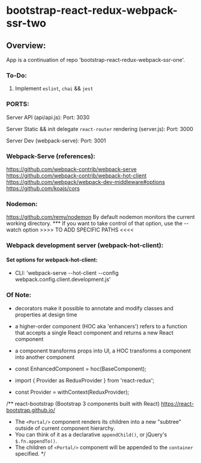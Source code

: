 # bootstrap-react-redux-webpack-ssr-two


## Overview:

App is a continuation of repo 'bootstrap-react-redux-webpack-ssr-one'.


### To-Do:

  1) Implement `eslint`, `chai` && `jest`


### PORTS:

  Server API (api/api.js):
    Port: 3030

  Server Static && init delegate `react-router` rendering (server.js):
    Port: 3000

  Server Dev (webpack-serve):
    Port: 3001


### Webpack-Serve (references):

  https://github.com/webpack-contrib/webpack-serve
  https://github.com/webpack-contrib/webpack-hot-client
  https://github.com/webpack/webpack-dev-middleware#options
  https://github.com/koajs/cors


### Nodemon:

  https://github.com/remy/nodemon
  By default nodemon monitors the current working directory. 
  *** If you want to take control of that option, use the --watch option >>>> TO ADD SPECIFIC PATHS <<<<


### Webpack development server (webpack-hot-client):


#### Set options for webpack-hot-client:

  * CLI: 'webpack-serve --hot-client --config webpack.config.client.development.js'


### Of Note:

  * decorators make it possible to annotate and modify classes and properties at design time
  * a higher-order component (HOC aka 'enhancers') refers to a function that accepts a single React component and returns a new React component
  * a component transforms props into UI, a HOC transforms a component into another component
  
  * const EnhancedComponent = hoc(BaseComponent);
  * import { Provider as ReduxProvider } from 'react-redux';
  * const Provider = withContext(ReduxProvider);
  
  /** react-bootstrap (Bootstrap 3 components built with React) https://react-bootstrap.github.io/
   * The `<Portal/>` component renders its children into a new "subtree" outside of current component hierarchy.
   * You can think of it as a declarative `appendChild()`, or jQuery's `$.fn.appendTo()`.
   * The children of `<Portal/>` component will be appended to the `container` specified.
   */


